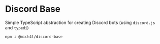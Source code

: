 # Discord Base
Simple TypeScript abstraction for creating Discord bots (using `discord.js` and `typedi`)
```sh
npm i @mich4l/discord-base
```
